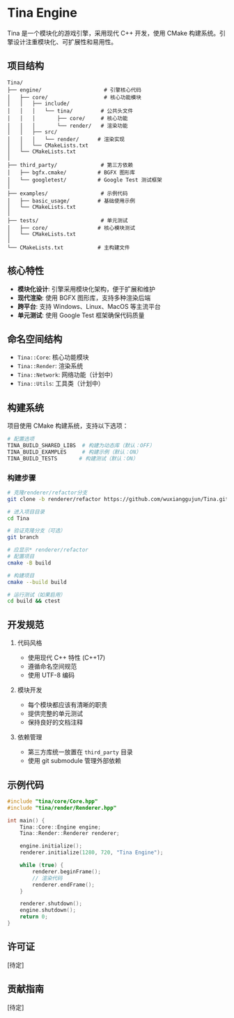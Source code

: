 # Tina Engine

Tina 是一个模块化的游戏引擎，采用现代 C++ 开发，使用 CMake 构建系统。引擎设计注重模块化、可扩展性和易用性。

## 项目结构

```
Tina/
├── engine/                    # 引擎核心代码
│   ├── core/                  # 核心功能模块
│   │   ├── include/          
│   │   │   └── tina/         # 公共头文件
│   │   │       ├── core/     # 核心功能
│   │   │       └── render/   # 渲染功能
│   │   ├── src/             
│   │   │   └── render/      # 渲染实现
│   │   └── CMakeLists.txt   
│   └── CMakeLists.txt       
│
├── third_party/              # 第三方依赖
│   ├── bgfx.cmake/          # BGFX 图形库
│   └── googletest/          # Google Test 测试框架
│
├── examples/                 # 示例代码
│   ├── basic_usage/         # 基础使用示例
│   └── CMakeLists.txt
│
├── tests/                    # 单元测试
│   ├── core/                # 核心模块测试
│   └── CMakeLists.txt
│
└── CMakeLists.txt           # 主构建文件

```

## 核心特性

- **模块化设计**: 引擎采用模块化架构，便于扩展和维护
- **现代渲染**: 使用 BGFX 图形库，支持多种渲染后端
- **跨平台**: 支持 Windows、Linux、MacOS 等主流平台
- **单元测试**: 使用 Google Test 框架确保代码质量

## 命名空间结构

- `Tina::Core`: 核心功能模块
- `Tina::Render`: 渲染系统
- `Tina::Network`: 网络功能（计划中）
- `Tina::Utils`: 工具类（计划中）

## 构建系统

项目使用 CMake 构建系统，支持以下选项：

```bash
# 配置选项
TINA_BUILD_SHARED_LIBS  # 构建为动态库（默认：OFF）
TINA_BUILD_EXAMPLES     # 构建示例（默认：ON）
TINA_BUILD_TESTS       # 构建测试（默认：ON）
```

### 构建步骤

```bash
# 克隆renderer/refactor分支
git clone -b renderer/refactor https://github.com/wuxianggujun/Tina.git 

# 进入项目目录
cd Tina 

# 验证克隆分支（可选）
git branch 

# 应显示* renderer/refactor
# 配置项目
cmake -B build

# 构建项目
cmake --build build

# 运行测试（如果启用）
cd build && ctest
```

## 开发规范

1. 代码风格
   - 使用现代 C++ 特性 (C++17)
   - 遵循命名空间规范
   - 使用 UTF-8 编码

2. 模块开发
   - 每个模块都应该有清晰的职责
   - 提供完整的单元测试
   - 保持良好的文档注释

3. 依赖管理
   - 第三方库统一放置在 `third_party` 目录
   - 使用 git submodule 管理外部依赖

## 示例代码

```cpp
#include "tina/core/Core.hpp"
#include "tina/render/Renderer.hpp"

int main() {
    Tina::Core::Engine engine;
    Tina::Render::Renderer renderer;

    engine.initialize();
    renderer.initialize(1280, 720, "Tina Engine");

    while (true) {
        renderer.beginFrame();
        // 渲染代码
        renderer.endFrame();
    }

    renderer.shutdown();
    engine.shutdown();
    return 0;
}
```

## 许可证

[待定]

## 贡献指南

[待定]
